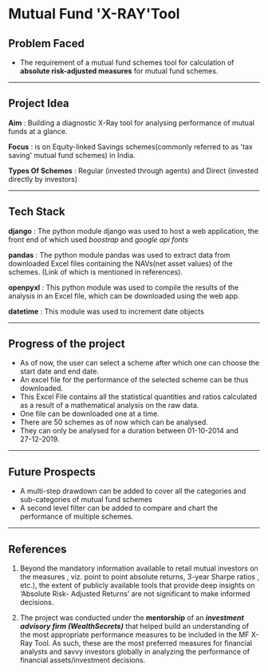 # **Mutual Fund 'X-RAY'Tool**
## **Problem Faced** ##
- The requirement of a mutual fund schemes tool for calculation of **absolute risk-adjusted measures** for mutual fund schemes.

---
## **Project Idea** ##
**Aim** : Building a diagnostic X-Ray tool for analysing performance of mutual funds at a glance. 

**Focus** : is on Equity-linked Savings schemes(commonly referred to as 'tax saving' mutual fund schemes) in India.

**Types Of Schemes** : Regular (invested through agents) and Direct (invested directly by investors)

---
## **Tech Stack** ##
**django** : The python module django was used to host a web application, the front end of which used *boostrap* and *google api fonts*

**pandas** : The python module pandas was used to extract data from downloaded Excel files containing the NAVs(net asset values) of the schemes. (Link of which is mentioned in references). 

**openpyxl** : This python module was used to compile the results of the analysis in an Excel file, which can be downloaded using  the web app.
 
**datetime** : This module was used to increment date objects 

---
## **Progress of the project** ##
- As of now, the user can select a scheme after which one can choose the start date and end date. 
- An excel file for the performance of the selected scheme can be thus downloaded. 
- This Excel File contains all the statistical quantities and ratios calculated as a result of a mathematical analysis on the raw data. 
- One file can be downloaded one at a time.
- There are 50 schemes as of now which can be analysed. 
- They can only be analysed for a duration between 01-10-2014 and   
27-12-2019.

---
## **Future Prospects** ##

- A multi-step drawdown can be added to cover all the categories and sub-categories of mutual fund schemes
- A second level filter can be added to compare and chart the performance of multiple schemes.
---
## **References** ##

1. Beyond the mandatory information available to retail mutual investors on the measures , viz. point to point absolute returns, 3-year Sharpe ratios , etc.), the extent of publicly available tools that provide deep insights on ‘Absolute Risk- Adjusted Returns’ are not significant to make informed decisions. 

2. The project was conducted under the **mentorship** of an ***investment advisory firm (WealthSecrets)*** that helped build an understanding of the most appropriate performance measures to be included in the MF X-Ray Tool. As such, these are the most preferred measures for financial analysts and savvy investors globally in analyzing the performance of financial assets/investment decisions.